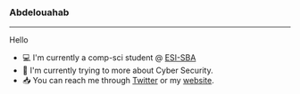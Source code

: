 ### Abdelouahab
---
Hello
* :computer: I'm currently a comp-sci student @ [ESI-SBA](https://www.esi-sba.dz/)
* :open_book: I'm currently trying to more about Cyber Security.
* :inbox_tray: You can reach me through [Twitter](https://twitter.com/ouahabss) or my [website](https://ouahabs.github.io).